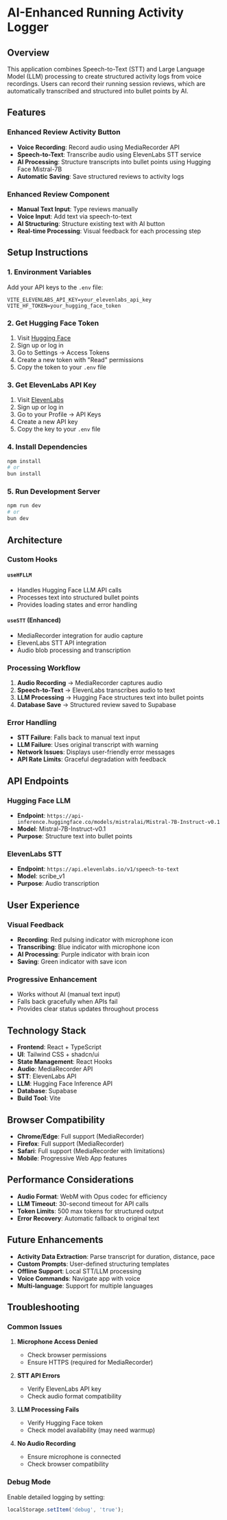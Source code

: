 # AI-Enhanced Running Activity Logger

## Overview

This application combines Speech-to-Text (STT) and Large Language Model (LLM) processing to create structured activity logs from voice recordings. Users can record their running session reviews, which are automatically transcribed and structured into bullet points by AI.

## Features

### Enhanced Review Activity Button
- **Voice Recording**: Record audio using MediaRecorder API
- **Speech-to-Text**: Transcribe audio using ElevenLabs STT service
- **AI Processing**: Structure transcripts into bullet points using Hugging Face Mistral-7B
- **Automatic Saving**: Save structured reviews to activity logs

### Enhanced Review Component
- **Manual Text Input**: Type reviews manually
- **Voice Input**: Add text via speech-to-text
- **AI Structuring**: Structure existing text with AI button
- **Real-time Processing**: Visual feedback for each processing step

## Setup Instructions

### 1. Environment Variables

Add your API keys to the `.env` file:

```env
VITE_ELEVENLABS_API_KEY=your_elevenlabs_api_key
VITE_HF_TOKEN=your_hugging_face_token
```

### 2. Get Hugging Face Token

1. Visit [Hugging Face](https://huggingface.co)
2. Sign up or log in
3. Go to Settings → Access Tokens
4. Create a new token with "Read" permissions
5. Copy the token to your `.env` file

### 3. Get ElevenLabs API Key

1. Visit [ElevenLabs](https://elevenlabs.io)
2. Sign up or log in
3. Go to your Profile → API Keys
4. Create a new API key
5. Copy the key to your `.env` file

### 4. Install Dependencies

```bash
npm install
# or
bun install
```

### 5. Run Development Server

```bash
npm run dev
# or
bun dev
```

## Architecture

### Custom Hooks

#### `useHFLLM`
- Handles Hugging Face LLM API calls
- Processes text into structured bullet points
- Provides loading states and error handling

#### `useSTT` (Enhanced)
- MediaRecorder integration for audio capture
- ElevenLabs STT API integration
- Audio blob processing and transcription

### Processing Workflow

1. **Audio Recording** → MediaRecorder captures audio
2. **Speech-to-Text** → ElevenLabs transcribes audio to text
3. **LLM Processing** → Hugging Face structures text into bullet points
4. **Database Save** → Structured review saved to Supabase

### Error Handling

- **STT Failure**: Falls back to manual text input
- **LLM Failure**: Uses original transcript with warning
- **Network Issues**: Displays user-friendly error messages
- **API Rate Limits**: Graceful degradation with feedback

## API Endpoints

### Hugging Face LLM
- **Endpoint**: `https://api-inference.huggingface.co/models/mistralai/Mistral-7B-Instruct-v0.1`
- **Model**: Mistral-7B-Instruct-v0.1
- **Purpose**: Structure text into bullet points

### ElevenLabs STT
- **Endpoint**: `https://api.elevenlabs.io/v1/speech-to-text`
- **Model**: scribe_v1
- **Purpose**: Audio transcription

## User Experience

### Visual Feedback
- **Recording**: Red pulsing indicator with microphone icon
- **Transcribing**: Blue indicator with microphone icon
- **AI Processing**: Purple indicator with brain icon
- **Saving**: Green indicator with save icon

### Progressive Enhancement
- Works without AI (manual text input)
- Falls back gracefully when APIs fail
- Provides clear status updates throughout process

## Technology Stack

- **Frontend**: React + TypeScript
- **UI**: Tailwind CSS + shadcn/ui
- **State Management**: React Hooks
- **Audio**: MediaRecorder API
- **STT**: ElevenLabs API
- **LLM**: Hugging Face Inference API
- **Database**: Supabase
- **Build Tool**: Vite

## Browser Compatibility

- **Chrome/Edge**: Full support (MediaRecorder)
- **Firefox**: Full support (MediaRecorder)
- **Safari**: Full support (MediaRecorder with limitations)
- **Mobile**: Progressive Web App features

## Performance Considerations

- **Audio Format**: WebM with Opus codec for efficiency
- **LLM Timeout**: 30-second timeout for API calls
- **Token Limits**: 500 max tokens for structured output
- **Error Recovery**: Automatic fallback to original text

## Future Enhancements

- **Activity Data Extraction**: Parse transcript for duration, distance, pace
- **Custom Prompts**: User-defined structuring templates
- **Offline Support**: Local STT/LLM processing
- **Voice Commands**: Navigate app with voice
- **Multi-language**: Support for multiple languages

## Troubleshooting

### Common Issues

1. **Microphone Access Denied**
   - Check browser permissions
   - Ensure HTTPS (required for MediaRecorder)

2. **STT API Errors**
   - Verify ElevenLabs API key
   - Check audio format compatibility

3. **LLM Processing Fails**
   - Verify Hugging Face token
   - Check model availability (may need warmup)

4. **No Audio Recording**
   - Ensure microphone is connected
   - Check browser compatibility

### Debug Mode

Enable detailed logging by setting:
```javascript
localStorage.setItem('debug', 'true');
```
